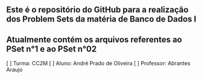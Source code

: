 ## Este é o repositório do GitHub para a realização dos Problem Sets da matéria de Banco de Dados I 
## Atualmente contém os arquivos referentes ao PSet n°1 e ao PSet n°02
[ ] Turma: CC2M
[ ] Aluno: André Prado de Oliveira
[ ] Professor: Abrantes Araujo
